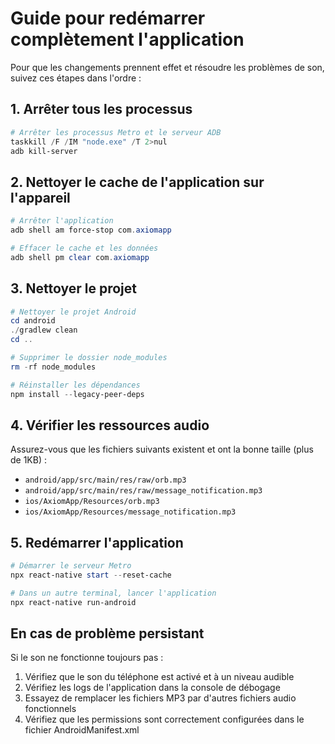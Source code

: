 # Guide pour redémarrer complètement l'application

Pour que les changements prennent effet et résoudre les problèmes de son, suivez ces étapes dans l'ordre :

## 1. Arrêter tous les processus

```powershell
# Arrêter les processus Metro et le serveur ADB
taskkill /F /IM "node.exe" /T 2>nul
adb kill-server
```

## 2. Nettoyer le cache de l'application sur l'appareil

```powershell
# Arrêter l'application
adb shell am force-stop com.axiomapp

# Effacer le cache et les données
adb shell pm clear com.axiomapp
```

## 3. Nettoyer le projet

```powershell
# Nettoyer le projet Android
cd android
./gradlew clean
cd ..

# Supprimer le dossier node_modules
rm -rf node_modules

# Réinstaller les dépendances
npm install --legacy-peer-deps
```

## 4. Vérifier les ressources audio

Assurez-vous que les fichiers suivants existent et ont la bonne taille (plus de 1KB) :
- `android/app/src/main/res/raw/orb.mp3` 
- `android/app/src/main/res/raw/message_notification.mp3`
- `ios/AxiomApp/Resources/orb.mp3`
- `ios/AxiomApp/Resources/message_notification.mp3`

## 5. Redémarrer l'application

```powershell
# Démarrer le serveur Metro
npx react-native start --reset-cache

# Dans un autre terminal, lancer l'application
npx react-native run-android
```

## En cas de problème persistant

Si le son ne fonctionne toujours pas :

1. Vérifiez que le son du téléphone est activé et à un niveau audible
2. Vérifiez les logs de l'application dans la console de débogage
3. Essayez de remplacer les fichiers MP3 par d'autres fichiers audio fonctionnels
4. Vérifiez que les permissions sont correctement configurées dans le fichier AndroidManifest.xml
